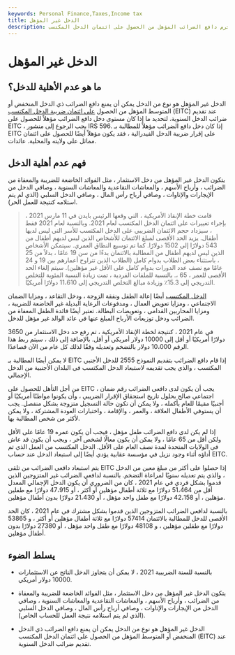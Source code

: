 ```yaml
---
keywords: Personal Finance,Taxes,Income tax
title: الدخل غير المؤهل
description: الدخل غير المؤهل هو نوع من الدخل يمكن أن يحرم دافع الضرائب المؤهل من الحصول على ائتمان الدخل المكتسب.
---
```


# الدخل غير المؤهل
## ما هو عدم الأهلية للدخل؟

الدخل غير المؤهل هو نوع من الدخل يمكن أن يمنع دافع الضرائب ذي الدخل المنخفض أو المتوسط المؤهل من الحصول [على ائتمان ضريبة الدخل المكتسب](/earnedincomecredit) (EITC) عند تقديم ضرائب الدخل السنوية. لتحديد ما إذا كان مستوى دخل دافع الضرائب مؤهلاً للحصول على EITC ، يجب الرجوع إلى منشور IRS 596. إذا كان دخل دافع الضرائب مؤهلاً للمطالبة بـ EITC على إقرار ضريبة الدخل الفيدرالية ، فقد يكون مؤهلاً أيضًا للحصول على ائتمان مماثل على ولايته والمحلية. عائدات.

## فهم عدم أهلية الدخل

يتكون الدخل غير المؤهل من دخل الاستثمار ، مثل الفوائد الخاضعة للضريبة والمعفاة من الضرائب ، وأرباح الأسهم ، والمعاشات التقاعدية والمعاشات السنوية ، وصافي الدخل من الإيجارات والإتاوات ، وصافي أرباح رأس المال ، وصافي الدخل السلبي (الذي لم يتم استلامه كنتيجة للعمل الحر).

> قامت خطة الإنقاذ الأمريكية ، التي وقعها الرئيس بايدن في 11 مارس 2021 ، بإجراء تغييرات على ائتمان الدخل المكتسب لعام 2021. وبالنسبة لعام 2021 فقط ، سيزداد حجم الائتمان الضريبي على الدخل المكتسب للأسر التي ليس لديها أطفال. يزيد الحد الأقصى لمبلغ الائتمان للأشخاص الذين ليس لديهم أطفال من 543 دولارًا إلى 1502 دولارًا. كما تم توسيع النطاق العمري. سيتمكن الأشخاص الذين ليس لديهم أطفال من المطالبة بالائتمان بدءًا من سن 19 عامًا ، بدلاً من 25 ، باستثناء بعض الطلاب بدوام كامل (الطلاب الذين تتراوح أعمارهم بين 19 و 24 عامًا مع نصف عدد الدورات بدوام كامل على الأقل غير مؤهلين). سيتم إلغاء الحد الأقصى للعمر ، 65 ،. بالنسبة للملفات الفردية ، تمت زيادة النسبة المئوية للتخلص التدريجي إلى 15.3٪ وزيادة مبالغ التخلص التدريجي إلى 11،610 دولارًا أمريكيًا.

>

[الدخل المكتسب](/earnedincome) أيضًا إعالة الطفل ونفقة الزوجة ، ودخل التقاعد ، ومزايا الضمان الاجتماعي ، ومزايا تعويض العمال ، ومدفوعات الرعاية البديلة غير الخاضعة للضريبة ، ومزايا المحاربين القدامى ، وتعويضات البطالة. تعتبر أيضًا فائدة الطفل المعفاة من الضرائب ودخل توزيعات الأرباح المبلغ عنها في عائد الوالد غير مؤهل للدخل.

في عام 2021 ، كنتيجة لخطة الإنقاذ الأمريكية ، تم رفع حد دخل الاستثمار من 3650 دولارًا أمريكيًا أو أقل إلى 10000 دولار أمريكي أو أقل. بالإضافة إلى ذلك ، سيتم ربط هذا الرقم 10،000 دولار بالتضخم وتعديله وفقًا لذلك كل عام من الآن فصاعدًا.

لا يمكن أيضًا المطالبة بـ EITC إذا قام دافع الضرائب بتقديم النموذج 2555 للدخل الأجنبي المكتسب ، والذي يجب تقديمه لاستبعاد الدخل المكتسب في البلدان الأجنبية من الدخل الإجمالي.

من أجل التأهل للحصول على EITC ، يجب أن يكون لدى دافعي الضرائب رقم ضمان اجتماعي صالح بحلول تاريخ استحقاق الإقرار الضريبي ، وأن يكونوا مواطنًا أمريكيًا أو أجنبيًا مقيمًا للعام بأكمله ، ولا يمكن أن تكون حالة التسجيل متزوجة بشكل منفصل. يجب أن يستوفي الأطفال العلاقة ، والعمر ، والإقامة ، واختبارات العودة المشتركة ، ولا يمكن لأكثر من شخص المطالبة بها.

إذا لم يكن لدى دافع الضرائب طفل مؤهل ، فيجب أن يكون عمره 19 عامًا على الأقل ولكن أقل من 65 عامًا ، ولا يمكن أن يكون معالًا لشخص آخر ، ويجب أن يكون قد عاش في الولايات المتحدة لمدة نصف العام على الأقل. الدخل المكتسب من العمل الذي تم أداؤه أثناء وجود نزيل في مؤسسة عقابية يؤدي أيضًا إلى استبعاد الدخل عند حساب EITC.

يتم استبعاد دافعي الضرائب من تلقي EITC إذا حصلوا على أكثر من مبلغ معين من الدخل ، والذي يتم تعديله سنويًا لمراعاة التضخم. بالنسبة لدافعي الضرائب غير المتزوجين الذين قدموا بشكل فردي في عام 2021 ، كان من الضروري أن يكون الدخل الإجمالي المعدل أقل من 51،464 دولارًا مع ثلاثة أطفال مؤهلين أو أكثر ، أو 47،915 دولارًا مع طفلين مؤهلين ، أو 42،158 دولارًا مع طفل واحد مؤهل ، أو 21،430 دولارًا بدون أطفال مؤهلين.

بالنسبة لدافعي الضرائب المتزوجين الذين قدموا بشكل مشترك في عام 2021 ، كان الحد الأقصى للدخل للمطالبة بالائتمان 57414 دولارًا مع ثلاثة أطفال مؤهلين أو أكثر ، و 53865 دولارًا مع طفلين مؤهلين ، و 48108 دولارًا مع طفل واحد مؤهل ، أو 27380 دولارًا بدون أطفال مؤهلين.

## يسلط الضوء

- بالنسبة للسنة الضريبية 2021 ، لا يمكن أن يتجاوز الدخل الناتج عن الاستثمارات 10000 دولار أمريكي.

- يتكون الدخل غير المؤهل من دخل الاستثمار ، مثل الفوائد الخاضعة للضريبة والمعفاة من الضرائب ، وأرباح الأسهم ، والمعاشات التقاعدية والمعاشات السنوية ، وصافي الدخل من الإيجارات والإتاوات ، وصافي أرباح رأس المال ، وصافي الدخل السلبي (الذي لم يتم استلامه نتيجة العمل للحساب الخاص).

- الدخل غير المؤهل هو نوع من الدخل يمكن أن يمنع دافع الضرائب ذي الدخل المنخفض أو المتوسط المؤهل من الحصول على ائتمان الدخل المكتسب (EITC) عند تقديم ضرائب الدخل السنوية.

